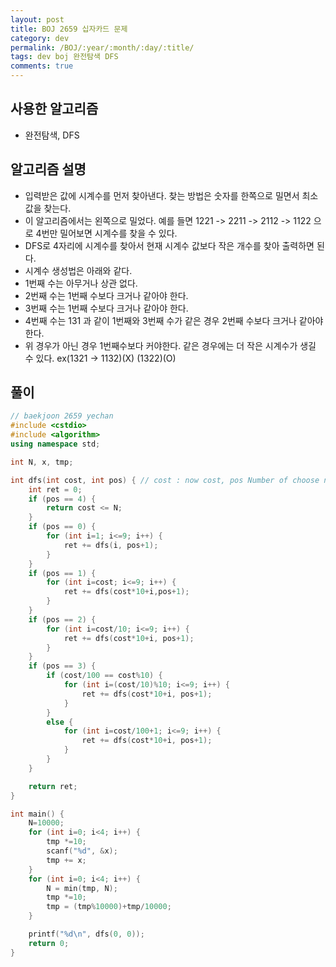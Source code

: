 ```yaml
---
layout: post
title: BOJ 2659 십자카드 문제
category: dev
permalink: /BOJ/:year/:month/:day/:title/
tags: dev boj 완전탐색 DFS
comments: true
---
```

## 사용한 알고리즘
- 완전탐색, DFS

## 알고리즘 설명
- 입력받은 값에 시계수를 먼저 찾아낸다. 찾는 방법은 숫자를 한쪽으로 밀면서 최소 값을 찾는다.
- 이 알고리즘에서는 왼쪽으로 밀었다. 예를 들면 1221 -> 2211 -> 2112 -> 1122 으로 4번만 밀어보면 시계수를 찾을 수 있다.
- DFS로 4자리에 시계수를 찾아서 현재 시계수 값보다 작은 개수를 찾아 출력하면 된다.
- 시계수 생성법은 아래와 같다.
- 1번째 수는 아무거나 상관 없다.
- 2번째 수는 1번째 수보다 크거나 같아야 한다.
- 3번째 수는 1번째 수보다 크거나 같아야 한다.
- 4번째 수는 131 과 같이 1번째와 3번째 수가 같은 경우 2번째 수보다 크거나 같아야 한다.
- 위 경우가 아닌 경우 1번째수보다 커야한다. 같은 경우에는 더 작은 시계수가 생길 수 있다. ex(1321 -> 1132)(X) (1322)(O)

## 풀이
```c++
// baekjoon 2659 yechan
#include <cstdio>
#include <algorithm>
using namespace std;

int N, x, tmp;

int dfs(int cost, int pos) { // cost : now cost, pos Number of choose number
	int ret = 0;
	if (pos == 4) {
		return cost <= N;
	}
	if (pos == 0) {
		for (int i=1; i<=9; i++) {
			ret += dfs(i, pos+1);
		}
	}
	if (pos == 1) {
		for (int i=cost; i<=9; i++) {
			ret += dfs(cost*10+i,pos+1);
		}
	}
	if (pos == 2) {
		for (int i=cost/10; i<=9; i++) {
			ret += dfs(cost*10+i, pos+1);
		}
	}
	if (pos == 3) {
		if (cost/100 == cost%10) {
			for (int i=(cost/10)%10; i<=9; i++) {
				ret += dfs(cost*10+i, pos+1);
			}
		}
		else {
			for (int i=cost/100+1; i<=9; i++) {
				ret += dfs(cost*10+i, pos+1);
			}
		}
	}

	return ret;
}

int main() {
	N=10000;
	for (int i=0; i<4; i++) {
		tmp *=10;
		scanf("%d", &x);
		tmp += x;
	}
	for (int i=0; i<4; i++) {
		N = min(tmp, N);
		tmp *=10;
		tmp = (tmp%10000)+tmp/10000;
	}

	printf("%d\n", dfs(0, 0));
	return 0;
}
```
